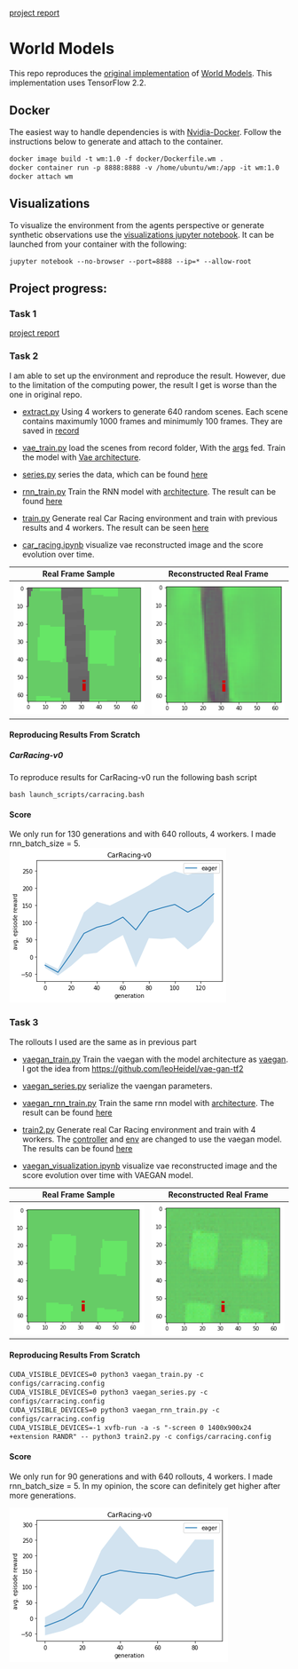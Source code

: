 [project report](./World_Models_reports.pdf)

# World Models
This repo reproduces the [original implementation](https://github.com/hardmaru/WorldModelsExperiments) of [World Models](https://arxiv.org/abs/1803.10122). This implementation uses TensorFlow 2.2.

## Docker
The easiest way to handle dependencies is with [Nvidia-Docker](https://github.com/NVIDIA/nvidia-docker). Follow the instructions below to generate and attach to the container.
```
docker image build -t wm:1.0 -f docker/Dockerfile.wm .
docker container run -p 8888:8888 -v /home/ubuntu/wm:/app -it wm:1.0
docker attach wm
```

## Visualizations
To visualize the environment from the agents perspective or generate synthetic observations use the [visualizations jupyter notebook](WorldModels/visualizations.ipynb). It can be launched from your container with the following:
```
jupyter notebook --no-browser --port=8888 --ip=* --allow-root
```

## Project progress:
### Task 1
[project report](./World_Models_reports.pdf)

### Task 2
I am able to set up the environment and reproduce the result. However, due to the limitation of the computing power, the result I get is worse than the one in original repo.

- [extract.py](WorldModels/extract.py) 
Using 4 workers to generate 640 random scenes. Each scene contains maximumly 1000 frames and minimumly 100 frames. They are saved in [record](WorldModels/results/WorldModels/CarRacing-v0/record)

- [vae_train.py](WorldModels/vae_train.py) 
load the scenes from record folder, With the [args](./WorldModels/configs/carracing.config) fed. Train the model with [Vae architecture](./WorldModels/vae/vae.py).

- [series.py](WorldModels/series.py) 
series the data, which can be found [here](./WorldModels/results/WorldModels/CarRacing-v0/series/series.npz)

- [rnn_train.py](WorldModels/rnn_train.py)
Train the RNN model with [architecture](./WorldModels/rnn/rnn.py). The result can be found [here](./WorldModels/results/WorldModels/CarRacing-v0/tf_rnn)

- [train.py](WorldModels/train.py)
Generate real Car Racing environment and train with previous results and 4 workers. The result can be seen [here](./WorldModels/results/WorldModels/CarRacing-v0/log)

- [car_racing.ipynb](WorldModels/car_racing.ipynb)
visualize vae reconstructed image and the score evolution over time.


Real Frame Sample             |  Reconstructed Real Frame
:-------------------------:|:-------------------------:|
![alt-text-1](imgs/vae_input.png "Real Frame")| ![alt-text-2](imgs/vae_reconstructed.png "Reconstructed Frame") 


#### Reproducing Results From Scratch
##### CarRacing-v0
To reproduce results for CarRacing-v0 run the following bash script
```
bash launch_scripts/carracing.bash
```

#### Score
We only run for 130 generations and with 640 rollouts, 4 workers. I made rnn_batch_size = 5.
![alt text](imgs/vae_score.png "CarRacing-v0")


### Task 3

The rollouts I used are the same as in previous part
- [vaegan_train.py](WorldModels/vaegan_train.py)
Train the vaegan with the model architecture as [vaegan](./WorldModels/vaegan.py). I got the idea from https://github.com/leoHeidel/vae-gan-tf2

- [vaegan_series.py](WorldModels/vaegan_series.py)
serialize the vaengan parameters.

- [vaegan_rnn_train.py](WorldModels/vaegan_rnn_train.py)
Train the same rnn model with [architecture](./WorldModels/vaegan_rnn.py). The result can be found [here](./WorldModels/results/WorldModels/CarRacing-v0/vaegan_rnn)

- [train2.py](WorldModels/train2.py)
Generate real Car Racing environment and train with 4 workers. The [controller](./WorldModels/vaegan_controller.py) and [env](./WorldModels/vaegan_env.py) are changed to use the vaegan model. The results can be found [here](./WorldModels/results/WorldModels/CarRacing-v0/vaegan_log)

- [vaegan_visualization.ipynb](WorldModels/vaegan_visualization.ipynb)
visualize vae reconstructed image and the score evolution over time with VAEGAN model.

Real Frame Sample             |  Reconstructed Real Frame
:-------------------------:|:-------------------------:|
![alt-text-1](imgs/vaegan_input.png "Real Frame")| ![alt-text-2](imgs/vaegan_reconstructed.png "Reconstructed Frame") 


#### Reproducing Results From Scratch
```
CUDA_VISIBLE_DEVICES=0 python3 vaegan_train.py -c configs/carracing.config
CUDA_VISIBLE_DEVICES=0 python3 vaegan_series.py -c configs/carracing.config
CUDA_VISIBLE_DEVICES=0 python3 vaegan_rnn_train.py -c configs/carracing.config
CUDA_VISIBLE_DEVICES=-1 xvfb-run -a -s "-screen 0 1400x900x24 +extension RANDR" -- python3 train2.py -c configs/carracing.config
```

#### Score
We only run for 90 generations and with 640 rollouts, 4 workers. I made rnn_batch_size = 5. 
In my opinion, the score can definitely get higher after more generations.

![alt text](imgs/vaegan_score.png "CarRacing-v0")
